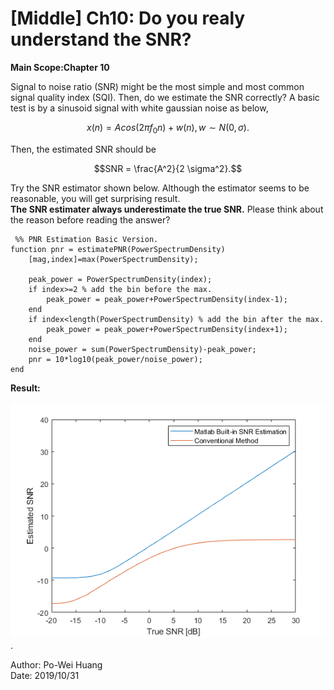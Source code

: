 # [Middle] Ch10: Do you realy understand the SNR?
**Main Scope:Chapter 10**   
     
   Signal to noise ratio (SNR) might be the most simple and most common signal quality index (SQI). Then, do we estimate the SNR correctly?
A basic test is by a sinusoid signal with white gaussian noise as below,
   
```math
x(n) = A cos(2 \pi f_{0} n) + w(n), w \sim N(0,\sigma).
```  

Then, the estimated SNR should be  

```math
SNR = \frac{A^2}{2 \sigma^2}.
```    

Try the SNR estimator shown below. Although the estimator seems to be reasonable, you will get surprising result.  
**The SNR estimater always underestimate the true SNR.** Please think about the reason before reading the answer?  

     %% PNR Estimation Basic Version.
	function pnr = estimatePNR(PowerSpectrumDensity)
		[mag,index]=max(PowerSpectrumDensity);
		
		peak_power = PowerSpectrumDensity(index);
		if index>=2 % add the bin before the max.
			peak_power = peak_power+PowerSpectrumDensity(index-1);
		end
		if index<length(PowerSpectrumDensity) % add the bin after the max.
			peak_power = peak_power+PowerSpectrumDensity(index+1);
		end
		noise_power = sum(PowerSpectrumDensity)-peak_power;
		pnr = 10*log10(peak_power/noise_power);
	end  
   
**Result:**

![Fig.1](./1.PNG).

Author: Po-Wei Huang  
Date: 2019/10/31  